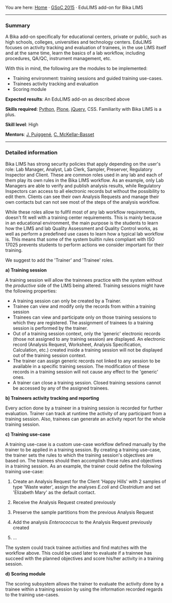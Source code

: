You are here: [Home](https://github.com/bikalabs/Bika-LIMS/wiki) · [GSoC 2015](https://github.com/bikalabs/Bika-LIMS/wiki/GSoC-2015) · EduLIMS add-on for Bika LIMS
***

### Summary

A Bika add-on specifically for educational centers, private or public, such as high schools, colleges, universities and technology centers.
EduLIMS focuses on activity tracking and evaluation of trainees, in the use LIMS itself and at the same time, learn the basics of a lab workflow, including procedures, QA/QC, instrument management, etc. 

With this in mind, the following are the modules to be implemented:

- Training environment: training sessions and guided training use-cases.
- Trainees activity tracking and evaluation
- Scoring module

**Expected results**: An EduLIMS add-on as described above

**Skills required**: [Python](http://python.org), [Plone](http://plone.org), [jQuery](http://www.jquery.com), CSS. Familiarity with Bika LIMS is a plus.

**Skill level**: High

**Mentors**: [J. Puiggené](http://github.com/xispa), [C. McKellar-Basset](http://github.com/rockfruit)
***

### Detailed information

Bika LIMS has strong security policies that apply depending on the user's role: Lab Manager, 
Analyst, Lab Clerk, Sampler, Preserver, Regulatory Inspector and Client. These are common roles 
used in any lab and each of them play its own rules in the Bika LIMS workflow. As an example, 
only Lab Managers are able to verify and publish analysis results, while Regulatory Inspectors can 
access to all electronic records but without the possibility to edit them. Clients can see their own 
Analysis Requests and manage their own contacts but can not see most of the steps of the analysis 
workflow.

While these roles allow to fullfil most of any lab workflow requirements, doesn't fit well with a 
training center requirements. This is mainly because in an educational environment, the main 
purpose is the students to learn how the LIMS and lab Quality Assessment and Quality Control 
works, as well as perform a pre­defined use cases to learn how a typical lab workflow is. This 
means that some of the system built­in rules compliant with ISO 17025 prevents students to perform 
actions we consider important for their training.

We suggest to add the 'Trainer' and 'Trainee' roles. 

**a) Training session**

A training session will allow the trainnees practice with the system without the *productive* side of the LIMS being altered. Training sessions might have the following properties:

- A training session can only be created by a Trainer.
- Trainee can view and modify only the records from within a training session
- Trainees can view and participate only on those training sessions to which they are registered. The assignment of trainees to a training session is performed by the trainer.
- Out of a training session context, only the 'generic' electronic records (those not assigned to any training session) are displayed. An electronic record (Analysis Request, Worksheet, Analysis Specification, Calculation, etc.) created inside a training session will not be displayed out of the training session context.
- The trainer can assign generic records not linked to any session to be available in a specific training session. The modification of these records in a training session will not cause any effect to the 'generic' ones.
- A trainer can close a training session. Closed training sessions cannot be accessed by any of the assigned trainees.

**b) Traineers activity tracking and reporting**

Every action done by a traineer in a training session is recorded for further evaluation. Trainer can track at runtime the activity of any participant from a training session. Also, trainees can generate an activity report for the whole training session.

**c) Training use­-case**

A training use­-case is a custom use­-case workflow defined manually by the trainer to be applied in a training session. By creating a training use­-case, the trainer sets the rules to which the training session's objectives are based on. The trainees should then accomplish these rules and objectives in a training session. As an example, the trainer could define the following training use-­case:

1. Create an Analysis Request for the Client 'Happy Hills' with 2 samples of type 'Waste water', assign the analyses *E.coli* and *Clostridium* and set 'Elizabeth Mary' as the default contact.

2. Receive the Analysis Request created previously

3. Preserve the sample partitions from the previous Analysis Request

4. Add the analysis *Enterococcus* to the Analysis Request previously created

5. ...

The system could track trainee activities and find matches with the workflow above. This could be used later to evaluate if a trainnee has succeed with the planned objectives and score his/her activity in a training session.

**d) Scoring module**

The scoring subsystem allows the trainer to evaluate the activity done by a trainee within a training 
session by using the information recorded regards to the training use­-cases.

